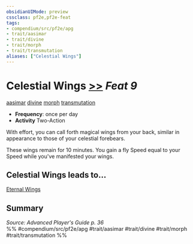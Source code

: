 ```yaml
---
obsidianUIMode: preview
cssclass: pf2e,pf2e-feat
tags:
- compendium/src/pf2e/apg
- trait/aasimar
- trait/divine
- trait/morph
- trait/transmutation
aliases: ["Celestial Wings"]
---
```

# Celestial Wings  [>>](rules/core-rulebook/chapter-9-playing-the-game.md#Actions "Two-Action") *Feat 9*  
[aasimar](rules/traits/aasimar-apg.md)  [divine](rules/traits/divine.md)  [morph](rules/traits/morph.md)  [transmutation](rules/traits/transmutation.md)  

- **Frequency**: once per day
- **Activity** Two-Action

With effort, you can call forth magical wings from your back, similar in appearance to those of your celestial forebears.

These wings remain for 10 minutes. You gain a fly Speed equal to your Speed while you've manifested your wings.

## Celestial Wings leads to...

[Eternal Wings](compendium/feats/eternal-wings-apg.md)

## Summary

*Source: Advanced Player's Guide p. 36*  
%% #compendium/src/pf2e/apg #trait/aasimar #trait/divine #trait/morph #trait/transmutation %%